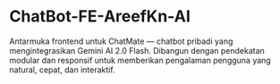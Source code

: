 # ChatBot-FE-AreefKn-AI

Antarmuka frontend untuk ChatMate — chatbot pribadi yang mengintegrasikan Gemini AI 2.0 Flash. Dibangun dengan pendekatan modular dan responsif untuk memberikan pengalaman pengguna yang natural, cepat, dan interaktif.
